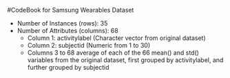 #CodeBook for Samsung Wearables Dataset

+  Number of Instances (rows): 35
+  Number of Attributes (columns): 68
    - Column 1: activitylabel (Character vector from original dataset)
    - Column 2: subjectid (Numeric from 1 to 30)
    - Columns 3 to 68 average of each of the 66 mean() and std() variables from the original dataset, first grouped by activitylabel, and further grouped by subjectid
    
